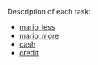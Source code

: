 Description of each task:
- [mario_less](https://cs50.harvard.edu/x/2021/psets/6/mario/less/)
- [mario_more](https://cs50.harvard.edu/x/2021/psets/6/mario/more/)
- [cash](https://cs50.harvard.edu/x/2021/psets/6/cash/)
- [credit](https://cs50.harvard.edu/x/2021/psets/6/credit/)

